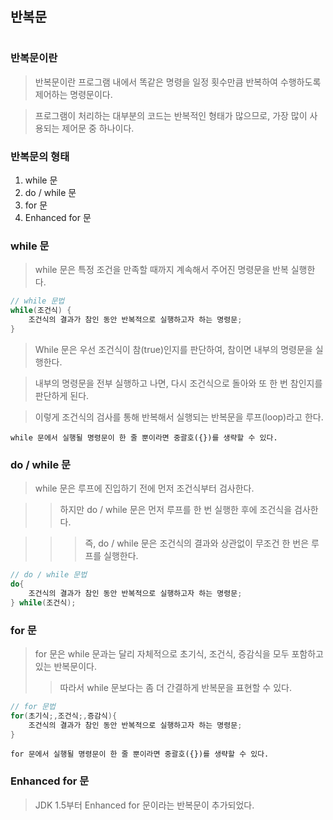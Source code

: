 #
## 반복문
#

### 반복문이란

> 반복문이란 프로그램 내에서 똑같은 명령을 일정 횟수만큼 반복하여 수행하도록 제어하는 명령문이다.

> 프로그램이 처리하는 대부분의 코드는 반복적인 형태가 많으므로, 가장 많이 사용되는 제어문 중 하나이다.

### 반복문의 형태
1. while 문
2. do / while 문
3. for 문
4. Enhanced for 문

### while 문

> while 문은 특정 조건을 만족할 때까지 계속해서 주어진 명령문을 반복 실행한다.

```java
// while 문법
while(조건식) {
    조건식의 결과가 참인 동안 반복적으로 실행하고자 하는 명령문;
}
```

> While 문은 우선 조건식이 참(true)인지를 판단하여, 참이면 내부의 명령문을 실행한다.

> 내부의 명령문을 전부 실행하고 나면, 다시 조건식으로 돌아와 또 한 번 참인지를 판단하게 된다.

> 이렇게 조건식의 검사를 통해 반복해서 실행되는 반복문을 루프(loop)라고 한다.
```
while 문에서 실행될 명령문이 한 줄 뿐이라면 중괄호({})를 생략할 수 있다.
```

### do / while 문

> while 문은 루프에 진입하기 전에 먼저 조건식부터 검사한다.

>> 하지만 do / while 문은 먼저 루프를 한 번 실행한 후에 조건식을 검사한다.

>>> 즉, do / while 문은 조건식의 결과와 상관없이 무조건 한 번은 루프를 실행한다.

```java
// do / while 문법
do{
    조건식의 결과가 참인 동안 반복적으로 실행하고자 하는 명령문;
} while(조건식);
```

### for 문

> for 문은 while 문과는 달리 자체적으로 초기식, 조건식, 증감식을 모두 포함하고 있는 반복문이다.
>> 따라서 while 문보다는 좀 더 간결하게 반복문을 표현할 수 있다.

```java
// for 문법
for(초기식;,조건식;,증감식){
    조건식의 결과가 참인 동안 반복적으로 실행하고자 하는 명령문;
}
```
```
for 문에서 실행될 명령문이 한 줄 뿐이라면 중괄호({})를 생략할 수 있다.
```

### Enhanced for 문

> JDK 1.5부터 Enhanced for 문이라는 반복문이 추가되었다.
